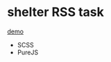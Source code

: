 # shelter RSS task
[demo]( https://iogsotot.github.io/shelter/pages/main/main.html)
- SCSS
- PureJS
